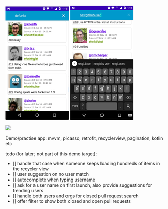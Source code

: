 <img src="scr_capture/scr1.png" width="200"/> <img src="scr_capture/scr2.png" width="200"/> 

<img src="scr_capture/scr_rec.gif" width="500"  style="max-width:100%;"/> 

Demo/practise app: mvvm, picasso, retrofit, recyclerview, pagination, kotlin etc

todo (for later; not part of this demo target):

- [] handle that case when someone keeps loading hundreds of items in the recycler view
- [] user suggestion on no user match
- [] autocomplete when typing username
- [] ask for a user name on first launch, also provide suggestions for trending users
- [] handle both users and orgs for closed pull request search
- [] offer filter to show both closed and open pull requests
